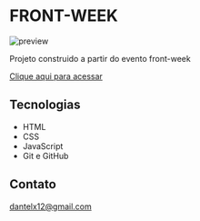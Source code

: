 # FRONT-WEEK

![preview](./.github/preview.png)

Projeto construido a partir do evento front-week

[Clique aqui para acessar](https://danieltelesb.github.io/Pagina-Advocacia)
## Tecnologias
- HTML
- CSS
- JavaScript
- Git e GitHub

## Contato

dantelx12@gmail.com